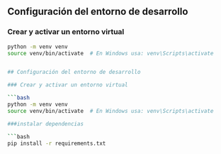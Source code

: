 ## Configuración del entorno de desarrollo

### Crear y activar un entorno virtual

```bash
python -m venv venv
source venv/bin/activate  # En Windows usa: venv\Scripts\activate


## Configuración del entorno de desarrollo

### Crear y activar un entorno virtual

```bash
python -m venv venv
source venv/bin/activate  # En Windows usa: venv\Scripts\activate

###instalar dependencias

```bash
pip install -r requirements.txt

